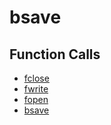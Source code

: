 # bsave

## Function Calls
- [fclose](IO/fclose.md)
- [fwrite](IO/fwrite.md)
- [fopen](IO/fopen.md)
- [bsave](IO/bsave.md)
